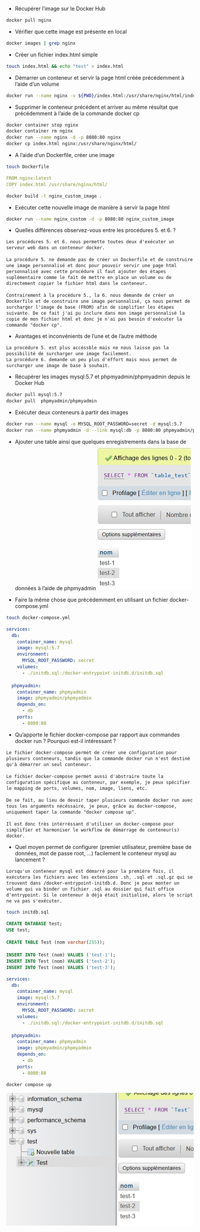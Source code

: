- Récupérer l’image sur le Docker Hub
```bash
docker pull nginx
```

- Vérifier que cette image est présente en local
```bash
docker images | grep nginx
```

- Créer un fichier index.html simple
```bash
touch index.html && echo "test" > index.html
```

- Démarrer un conteneur et servir la page html créée précédemment à l’aide d’un volume
```bash
docker run --name nginx -v ${PWD}/index.html:/usr/share/nginx/html/index.html -d -p 8080:80 nginx
```

- Supprimer le conteneur précédent et arriver au même résultat que précédemment à l’aide de la commande docker cp
```bash
docker container stop nginx 
docker container rm nginx
docker run --name nginx -d -p 8080:80 nginx
docker cp index.html nginx:/usr/share/nginx/html/
```

- A l’aide d’un Dockerfile, créer une image
```bash
touch Dockerfile
```
```yaml
FROM nginx:latest
COPY index.html /usr/share/nginx/html/
```
```bash
docker build -t nginx_custom_image .
```

- Exécuter cette nouvelle image de manière à servir la page html
```bash
docker run --name nginx_custom -d -p 8080:80 nginx_custom_image
```

- Quelles différences observez-vous entre les procédures 5. et 6. ?
```
Les procédures 5. et 6. nous permette toutes deux d'exécuter un serveur web dans un conteneur docker.

La procédure 5. ne demande pas de créer un Dockerfile et de construire une image personnalisé et donc pour pouvoir servir une page html personnalisé avec cette procédure il faut ajouter des étapes suplémentaire comme le fait de mettre en place un volume ou de directement copier le fichier html dans le conteneur.

Contrairement à la procédure 5., la 6. nous demande de créer un Dockerfile et de construire une image personnalisé, ça nous permet de surcharger l'image de base (FROM) afin de simplifier les étapes suivante. De ce fait j'ai pu inclure dans mon image personnalisé la copie de mon fichier html et donc je n'ai pas besoin d'exécuter la commande "docker cp".
```

- Avantages et inconvénients de l’une et de l’autre méthode
```
La procédure 5. est plus accéssble mais ne nous laisse pas la possibilité de surcharger une image facilement.
La procédure 6. demande un peu plus d'éffort mais nous permet de surcharger une image de base à souhait.
```

- Récupérer les images mysql:5.7 et phpmyadmin/phpmyadmin depuis le Docker Hub
```bash
docker pull mysql:5.7
docker pull  phpmyadmin/phpmyadmin
```

- Exécuter deux conteneurs à partir des images
```bash
docker run --name mysql -e MYSQL_ROOT_PASSWORD=secret -d mysql:5.7
docker run --name phpmyadmin -d --link mysql:db -p 8080:80 phpmyadmin/phpmyadmin
```

- Ajouter une table ainsi que quelques enregistrements dans la base de données à l’aide de phpmyadmin
![alt text](./db-create-insert.jpg)

- Faire la même chose que précédemment en utilisant un fichier docker-compose.yml
```bash
touch docker-compose.yml
```
```yaml
services:
  db:
    container_name: mysql
    image: mysql:5.7
    environment:
      MYSQL_ROOT_PASSWORD: secret
    volumes:
      - ./initdb.sql:/docker-entrypoint-initdb.d/initdb.sql

  phpmyadmin:
    container_name: phpmyadmin
    image: phpmyadmin/phpmyadmin
    depends_on:
      - db
    ports:
      - 8080:80
```

- Qu’apporte le fichier docker-compose par rapport aux commandes docker run ?  Pourquoi est-il intéressant ?
```
Le fichier docker-compose permet de créer une configuration pour plusieurs conteneurs, tandis que la commande docker run n'est destiné qu'à démarrer un seul conteneur.

Le fichier docker-compose permet aussi d'abstraire toute la configuration spécifique au conteneur, par exemple, je peux spécifier le mapping de ports, volumes, nom, image, liens, etc.

De se fait, au lieu de devoir taper plusieurs commande docker run avec tous les arguments nécéssaire, je peux, grâce au docker-compose, uniquement taper la commande "docker compose up".

Il est donc très intérréssant d'utiliser un docker-compose pour simplifier et harmoniser le workflow de démarrage de conteneur(s) docker.
```

- Quel moyen permet de configurer (premier utilisateur, première base de données, mot de passe root, …) facilement le conteneur mysql au lancement ?
```
Lorsqu'un conteneur mysql est démarré pour la première fois, il exécutera les fichiers avec les extensions .sh, .sql et .sql.gz qui se trouvent dans /docker-entrypoint-initdb.d. Donc je peux monter un volume qui va binder un fichier .sql au dossier qui fait office d'entrypoint. Si le conteneur à déja était initialisé, alors le script ne va pas s'exécuter.
```
```bash
touch initdb.sql
```
```sql
CREATE DATABASE test;
USE test;

CREATE TABLE Test (nom varchar(255));

INSERT INTO Test (nom) VALUES ('test-1');
INSERT INTO Test (nom) VALUES ('test-2');
INSERT INTO Test (nom) VALUES ('test-3');
```
```yaml
services:
  db:
    container_name: mysql
    image: mysql:5.7
    environment:
      MYSQL_ROOT_PASSWORD: secret
    volumes:
      - ./initdb.sql:/docker-entrypoint-initdb.d/initdb.sql

  phpmyadmin:
    container_name: phpmyadmin
    image: phpmyadmin/phpmyadmin
    depends_on:
      - db
    ports:
      - 8080:80
```
```bash
docker compose up
```

![alt text](./db-initdb.jpg)
